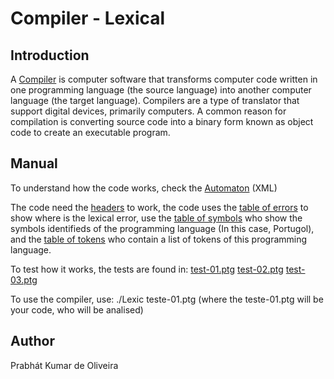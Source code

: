 **Compiler - Lexical**
========================

Introduction
------------------------
A [Compiler](https://en.wikipedia.org/wiki/Compiler) is computer software that transforms computer code written in one programming language (the source language) into another computer language (the target language). Compilers are a type of translator that support digital devices, primarily computers. A common reason for compilation is converting source code into a binary form known as object code to create an executable program. 


Manual
------------------------
To understand how the code works, check the [Automaton](https://github.com/Bart-BK/compiler/blob/master/Compiladores_Automato.xml) (XML)

The code need the [headers](https://github.com/Bart-BK/compiler/tree/master/headers) to work, the code uses the [table of errors](https://github.com/Bart-BK/compiler/blob/master/headers/erros.h) to show where is the lexical error, use the [table of symbols](https://github.com/Bart-BK/compiler/blob/master/headers/tabSimb.h) who show the symbols identifieds of the programming language (In this case, Portugol), and the [table of tokens](https://github.com/Bart-BK/compiler/blob/master/headers/tokens.h) who contain a list of tokens of this programming language.

To test how it works, the tests are found in:
[test-01.ptg](https://github.com/Bart-BK/compiler/blob/master/teste-01.ptg)
[test-02.ptg](https://github.com/Bart-BK/compiler/blob/master/teste-02.ptg)
[test-03.ptg](https://github.com/Bart-BK/compiler/blob/master/teste-03.ptg)

To use the compiler, use:
  ./Lexic teste-01.ptg (where the teste-01.ptg will be your code, who will be analised)

Author
------------------------
Prabhát Kumar de Oliveira
